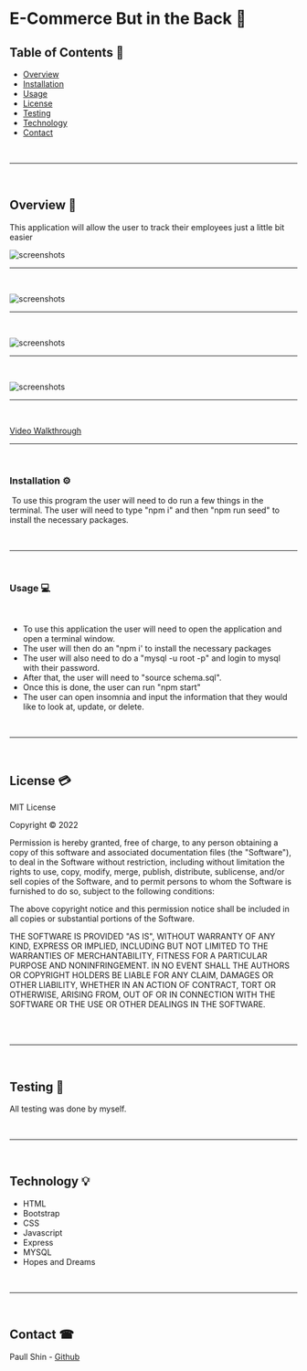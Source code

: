 # __E-Commerce But in the Back__ 📓

## __Table of Contents__ 📄
* [Overview](#overview-🔎)
* [Installation](#installation-⚙️)
* [Usage](#usage-💻)
* [License](#license-💳)
* [Testing](#testing-📝)
* [Technology](#technology-💡)
* [Contact](#contact-☎)


<br>
<hr>
<br>

## __Overview__ 🔎

This application will allow the user to track their employees just a little bit easier

![screenshots](./img/Screenshot%202023-04-10%2018.17.30.png)

<hr>
<br>

![screenshots](./img/Screenshot%202023-04-10%2018.17.32.png)

<hr>
<br>

![screenshots](./img/Screenshot%202023-04-10%2018.17.34.png)

<hr>
<br>

![screenshots](./img/Screenshot%202023-04-10%2018.17.40.png)

<hr>
<br>

[Video Walkthrough](https://drive.google.com/file/d/1_w5yPP_GXPgncmH-ZhKqPOKbVcoxzABI/view)

<hr>
<br>

### __Installation__ ⚙️
​
To use this program the user will need to do run a few things in the terminal. The user will need to type "npm i" and then "npm run seed" to install the necessary packages.

<br>
<hr>
<br>

### __Usage__ 💻
<br>

* To use this application the user will need to open the application and open a terminal window.
* The user will then do an "npm i' to install the necessary packages
* The user will also need to do a "mysql -u root -p" and login to mysql with their password.
* After that, the user will need to "source schema.sql".
* Once this is done, the user can run "npm start"
* The user can open insomnia and input the information that they would like to look at, update, or delete.

<br>
<hr>
<br>

## __License__ 💳
MIT License

Copyright © 2022

Permission is hereby granted, free of charge, to any person obtaining a copy of this software and associated documentation files (the "Software"), to deal in the Software without restriction, including without limitation the rights to use, copy, modify, merge, publish, distribute, sublicense, and/or sell copies of the Software, and to permit persons to whom the Software is furnished to do so, subject to the following conditions:

The above copyright notice and this permission notice shall be included in all copies or substantial portions of the Software.

THE SOFTWARE IS PROVIDED "AS IS", WITHOUT WARRANTY OF ANY KIND, EXPRESS OR IMPLIED, INCLUDING BUT NOT LIMITED TO THE WARRANTIES OF MERCHANTABILITY, FITNESS FOR A PARTICULAR PURPOSE AND NONINFRINGEMENT. IN NO EVENT SHALL THE AUTHORS OR COPYRIGHT HOLDERS BE LIABLE FOR ANY CLAIM, DAMAGES OR OTHER LIABILITY, WHETHER IN AN ACTION OF CONTRACT, TORT OR OTHERWISE, ARISING FROM, OUT OF OR IN CONNECTION WITH THE SOFTWARE OR THE USE OR OTHER DEALINGS IN THE SOFTWARE.


<br>
​<hr>
<br>

## __Testing__ 📝
All testing was done by myself.


<br>
<hr>
<br>

## __Technology__ 💡

* HTML
* Bootstrap
* CSS
* Javascript
* Express
* MYSQL
* Hopes and Dreams

<br>
<hr>
<br>

## __Contact__ ☎

Paull Shin - [Github](https://github.com/paullsshin)